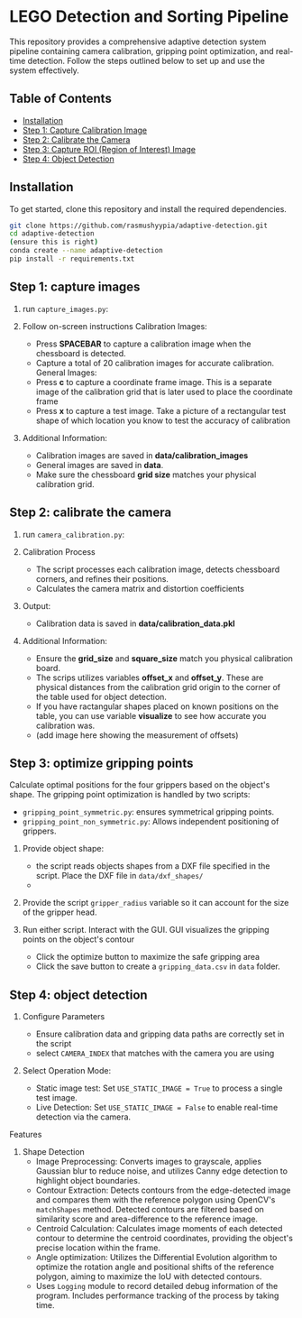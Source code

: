 # LEGO Detection and Sorting Pipeline

This repository provides a comprehensive adaptive detection system pipeline containing camera calibration, gripping point optimization, and real-time detection. Follow the steps outlined below to set up and use the system effectively.


## Table of Contents
- [Installation](#installation)
- [Step 1: Capture Calibration Image](#step-1-capture-images)
- [Step 2: Calibrate the Camera](#step-2-calibrate-the-camera)
- [Step 3: Capture ROI (Region of Interest) Image](#step-3-optimize-gripping-points)
- [Step 4: Object Detection](#step-4-object-detection)


## Installation

To get started, clone this repository and install the required dependencies.

```bash
git clone https://github.com/rasmushyypia/adaptive-detection.git
cd adaptive-detection
(ensure this is right)
conda create --name adaptive-detection
pip install -r requirements.txt
```

## Step 1: capture images

1. run `capture_images.py`:

2. Follow on-screen instructions
   Calibration Images:
   - Press **SPACEBAR** to capture a calibration image when the chessboard is detected.
   - Capture a total of 20 calibration images for accurate calibration.
   General Images:
   - Press **c** to capture a coordinate frame image. This is a separate image of the calibration grid that is later used to place the coordinate frame
   - Press **x** to capture a test image. Take a picture of a rectangular test shape of which location you know to test the accuracy of calibration
     
3. Additional Information:
   - Calibration images are saved in **data/calibration_images**
   - General images are saved in **data**.
   - Make sure the chessboard **grid size** matches your physical calibration grid.

  
## Step 2: calibrate the camera

1. run `camera_calibration.py`:

2. Calibration Process
   - The script processes each calibration image, detects chessboard corners, and refines their positions.
   - Calculates the camera matrix and distortion coefficients
  
3. Output:
   - Calibration data is saved in **data/calibration_data.pkl**

4. Additional Information:
   - Ensure the **grid_size** and **square_size** match you physical calibration board.
   - The scrips utilizes variables **offset_x** and **offset_y**. These are physical distances from the calibration grid origin to the corner of the table used for           object detection.
   - If you have ractangular shapes placed on known positions on the table, you can use variable **visualize** to see how accurate you calibration was.
   - (add image here showing the measurement of offsets)


## Step 3: optimize gripping points
Calculate optimal positions for the four grippers based on the object's shape.
The gripping point optimization is handled by two scripts:
   - `gripping_point_symmetric.py`: ensures symmetrical gripping points.
   - `gripping_point_non_symmetric.py`: Allows independent positioning of grippers.

1. Provide object shape:
   - the script reads objects shapes from a DXF file specified in the script. Place the DXF file in `data/dxf_shapes/`
   - 
2. Provide the script `gripper_radius` variable so it can account for the size of the gripper head.

3. Run either script. Interact with the GUI. GUI visualizes the gripping points on the object's contour
   - Click the optimize button to maximize the safe gripping area
   - Click the save button to create a `gripping_data.csv` in `data` folder.


## Step 4: object detection

1. Configure Parameters
   - Ensure calibration data and gripping data paths are correctly set in the script
   - select `CAMERA_INDEX` that matches with the camera you are using

2. Select Operation Mode:
   - Static image test: Set `USE_STATIC_IMAGE = True` to process a single test image.
   - Live Detection: Set `USE_STATIC_IMAGE = False` to enable real-time detection via the camera.
  
Features
1. Shape Detection
   - Image Preprocessing: Converts images to grayscale, applies Gaussian blur to reduce noise, and utilizes Canny edge detection to highlight object boundaries.
   - Contour Extraction: Detects contours from the edge-detected image and compares them with the reference polygon using OpenCV's `matchShapes` method. Detected contours are filtered based on similarity score and area-difference to the reference image.
   - Centroid Calculation: Calculates image moments of each detected contour to determine the centroid coordinates, providing the object's precise location within the frame.
   - Angle optimization: Utilizes the Differential Evolution algorithm to optimize the rotation angle and positional shifts of the reference polygon, aiming to maximize the IoU with detected contours.
   - Uses `Logging` module to record detailed debug information of the program. Includes performance tracking of the process by taking time.
